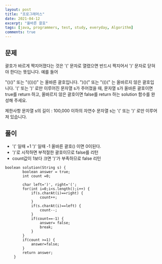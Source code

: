 ```yaml
---
layout: post
title: "프로그래머스"
date: 2021-04-12
excerpt: "올바른 괄호"
tags: [java, programmers, test, study, everyday, Algorithm]
comments: true
---
```



## 문제

 괄호가 바르게 짝지어졌다는 것은 '(' 문자로 열렸으면 반드시 짝지어서 ')' 문자로 닫혀야 한다는 뜻입니다. 예를 들어

"()()" 또는 "(())()" 는 올바른 괄호입니다.
")()(" 또는 "(()(" 는 올바르지 않은 괄호입니다.
'(' 또는 ')' 로만 이루어진 문자열 s가 주어졌을 때, 문자열 s가 올바른 괄호이면 true를 return 하고, 올바르지 않은 괄호이면 false를 return 하는 solution 함수를 완성해 주세요.

제한사항
문자열 s의 길이 : 100,000 이하의 자연수
문자열 s는 '(' 또는 ')' 로만 이루어져 있습니다.


## 풀이
* '(' 일때 +1 ')' 일때 -1 올바른 괄호() 이면 0이된다.
* ')'로 시작하면 부적절한 괄호이므로 false를 리턴
* count값이 1보다 크면 ')'가 부족하므로 false 리턴


```
boolean solution(String s) {
        boolean answer = true;
        int count =0;
        
        char left=')', right='(';
        for(int i=0;i<s.length();i++) {
        	if(s.charAt(i)==right) {
        		count++;
        	}
        	if(s.charAt(i)==left) {
        		count--;
        	}
        	if(count==-1) {
        		answer= false;
        		break;
        	}
        }
        if(count >=1) {
        	answer=false;
        }
        return answer;
    }
```
